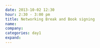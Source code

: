 ```yaml
---
date: 2013-10-02 12:30
hour: 2:30 - 3:00 pm
title: Networking Break and Book signing
name: 
company: 
categories: day1
expand:
---
```

